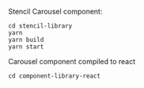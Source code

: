 Stencil Carousel component:

```ssh
cd stencil-library 
yarn
yarn build 
yarn start
```

Carousel component compiled to react 

```ssh
cd component-library-react
```

